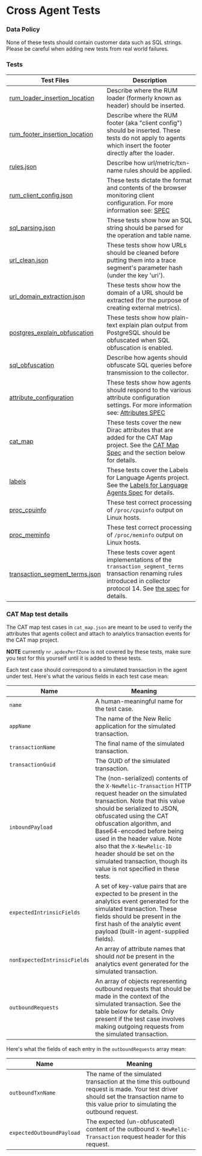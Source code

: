 # Cross Agent Tests

### Data Policy

None of these tests should contain customer data such as SQL strings.
Please be careful when adding new tests from real world failures.

### Tests

| Test Files    | Description   |
| ------------- |-------------|
| [rum_loader_insertion_location](rum_loader_insertion_location) | Describe where the RUM loader (formerly known as header) should be inserted. |
| [rum_footer_insertion_location](rum_footer_insertion_location) | Describe where the RUM footer (aka "client config") should be inserted.  These tests do not apply to agents which insert the footer directly after the loader. |
| [rules.json](rules.json) | Describe how url/metric/txn-name rules should be applied. |
| [rum_client_config.json](rum_client_config.json) | These tests dictate the format and contents of the browser monitoring client configuration.  For more information see: [SPEC](https://newrelic.atlassian.net/wiki/display/eng/JavaScript+Agent+Auto-Instrumentation) |
| [sql_parsing.json](sql_parsing.json) | These tests show how an SQL string should be parsed for the operation and table name. |
| [url_clean.json](url_clean.json) | These tests show how URLs should be cleaned before putting them into a trace segment's parameter hash (under the key 'uri'). |
| [url_domain_extraction.json](url_domain_extraction.json) | These tests show how the domain of a URL should be extracted (for the purpose of creating external metrics). |
| [postgres_explain_obfuscation](postgres_explain_obfuscation) | These tests show how plain-text explain plan output from PostgreSQL should be obfuscated when SQL obfuscation is enabled. |
| [sql_obfuscation](sql_obfuscation) | Describe how agents should obfuscate SQL queries before transmission to the collector. |
| [attribute_configuration](attribute_configuration.json) | These tests show how agents should respond to the various attribute configuration settings.  For more information see: [Attributes SPEC](https://newrelic.atlassian.net/wiki/display/eng/Agent+Attributes) |
| [cat_map](cat_map.json) | These tests cover the new Dirac attributes that are added for the CAT Map project. See the [CAT Map Spec](https://newrelic.jiveon.com/docs/DOC-1798) and the section below for details.|
| [labels](labels.json) | These tests cover the Labels for Language Agents project. See the [Labels for Language Agents Spec](https://newrelic.atlassian.net/wiki/display/eng/Labels+for+Language+Agents+-+draft+spec) for details.|
| [proc_cpuinfo](proc_cpuinfo) | These test correct processing of `/proc/cpuinfo` output on Linux hosts. |
| [proc_meminfo](proc_meminfo) | These test correct processing of `/proc/meminfo` output on Linux hosts. |
| [transaction_segment_terms.json](transaction_segment_terms.json) | These tests cover agent implementations of the `transaction_segment_terms` transaction renaming rules introduced in collector protocol 14. See [the spec](https://newrelic.atlassian.net/wiki/display/eng/Language+agent+transaction+segment+terms+rules) for details. |

### CAT Map test details

The CAT map test cases in `cat_map.json` are meant to be used to verify the
attributes that agents collect and attach to analytics transaction events for
the CAT map project.

**NOTE** currently `nr.apdexPerfZone` is not covered by these tests, make sure you test for this yourself until it is added to these tests.

Each test case should correspond to a simulated transaction in the agent under
test. Here's what the various fields in each test case mean:

| Name | Meaning |
| ---- | ------- |
| `name` | A human-meaningful name for the test case. |
| `appName` | The name of the New Relic application for the simulated transaction. |
| `transactionName` | The final name of the simulated transaction. |
| `transactionGuid` | The GUID of the simulated transaction. |
| `inboundPayload` | The (non-serialized) contents of the `X-NewRelic-Transaction` HTTP request header on the simulated transaction. Note that this value should be serialized to JSON, obfuscated using the CAT obfuscation algorithm, and Base64-encoded before being used in the header value. Note also that the `X-NewRelic-ID` header should be set on the simulated transaction, though its value is not specified in these tests. |
| `expectedIntrinsicFields` | A set of key-value pairs that are expected to be present in the analytics event generated for the simulated transaction. These fields should be present in the first hash of the analytic event payload (built-in agent-supplied fields). |
| `nonExpectedIntrinsicFields` | An array of attribute names that should *not* be present in the analytics event generated for the simulated transaction. |
| `outboundRequests` | An array of objects representing outbound requests that should be made in the context of the simulated transaction. See the table below for details. Only present if the test case involves making outgoing requests from the simulated transaction. |

Here's what the fields of each entry in the `outboundRequests` array mean:

| Name | Meaning |
| ---- | ------- |
| `outboundTxnName` | The name of the simulated transaction at the time this outbound request is made. Your test driver should set the transaction name to this value prior to simulating the outbound request. |
| `expectedOutboundPayload` | The expected (un-obfuscated) content of the outbound `X-NewRelic-Transaction` request header for this request. |
